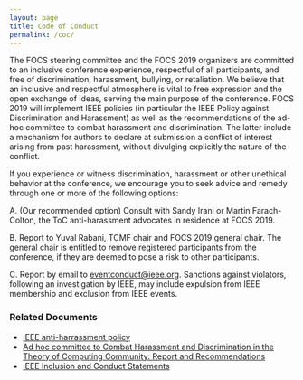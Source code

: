 ```yaml
---
layout: page
title: Code of Conduct
permalink: /coc/
---
```


The FOCS steering committee and the FOCS 2019 organizers are committed to an inclusive conference experience, respectful of all participants, and free of discrimination, harassment, bullying, or retaliation. We believe that an inclusive and respectful atmosphere is vital to free expression and the open exchange of ideas, serving the main purpose of the conference. FOCS 2019 will implement IEEE policies (in particular the IEEE Policy against Discrimination and Harassment) as well as the recommendations of the ad-hoc committee to combat harassment and discrimination. The latter include a mechanism for authors to declare at submission a conflict of interest arising from past harassment, without divulging explicitly the nature of the conflict.

If you experience or witness discrimination, harassment or other unethical behavior at the conference, we encourage you to seek advice and remedy through one or more of the following options:

A. (Our recommended option) Consult with Sandy Irani or Martin Farach-Colton, the ToC anti-harassment advocates in residence at FOCS 2019.

B. Report to Yuval Rabani, TCMF chair and FOCS 2019 general chair. The general chair is entitled to remove registered participants from the conference, if they are deemed to pose a risk to other participants.

C. Report by email to <a href="mailto:eventconduct@ieee.org">eventconduct@ieee.org</a>. Sanctions against violators, following an investigation by IEEE, may include expulsion from IEEE membership and exclusion from IEEE events.


### Related Documents
- <a href="https://www.ieee.org/content/dam/ieee-org/ieee/web/org/about/whatis/nondiscrimination.pdf">IEEE anti-harrassment policy</a>
- <a href="https://www.ics.uci.edu/~irani/ToC_SH_report.pdf">Ad hoc committee to Combat Harassment and Discrimination in the Theory of Computing Community: Report and Recommendations </a>
- <a href="{{ site.url }}/ieee_statements/">IEEE Inclusion and Conduct Statements</a>

